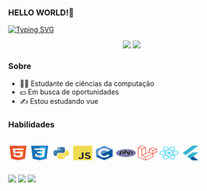 ### HELLO WORLD!👋

[![Typing SVG](https://readme-typing-svg.herokuapp.com?font=Fira+Code&duration=5250&pause=1000&color=4682B4&size=35&center=true&vCenter=true&width=1000&lines=OLÁ%2C+BEM+VINDO!;EU+SOU+SANDER+LUAN)](https://git.io/typing-svg)

<div align="center"> 

<picture>
 <img width="40%" src="https://github-readme-stats.vercel.app/api?username=SaNd51&show_icons=true&theme=transparent&title_color=236FFF&text_color=236FFF&icon_color=00BFFF" />
</picture>
<picture>
 <img width="30%" src="https://github-readme-stats.vercel.app/api/top-langs?username=SaNd51&layout=compact&show_icons=true&theme=transparent&title_color=236FFF&text_color=236FFF&icon_color=00BFFF" />
</picture>
</div>



### Sobre
- 👨‍💻 Estudante de ciências da computação
- 💵 Em busca de oportunidades
- ✍️ Estou estudando vue


### Habilidades

 <div style="display: inline_block"> <br>
   <img align="center" alt="" height="30" width="40" src="https://raw.githubusercontent.com/devicons/devicon/master/icons/html5/html5-original.svg">
   <img align="center" alt="" height="30" width="40" src="https://raw.githubusercontent.com/devicons/devicon/master/icons/css3/css3-original.svg">
   <img align="center" alt="" height="30" width="40" src="https://raw.githubusercontent.com/devicons/devicon/master/icons/python/python-original.svg">
   <img align="center" alt="" height="30" width="40" src="https://raw.githubusercontent.com/devicons/devicon/master/icons/javascript/javascript-original.svg">
   <img align="center" alt="" height="30" width="40" src="https://raw.githubusercontent.com/devicons/devicon/master/icons/c/c-original.svg">
   <img align="center" alt="" height="30" width="40" src="https://raw.githubusercontent.com/devicons/devicon/master/icons/php/php-original.svg">
   <img align="center" alt="" height="30" width="40" src="https://raw.githubusercontent.com/devicons/devicon/master/icons/laravel/laravel-original.svg">
   <img align="center" alt="" height="30" width="40" src="https://raw.githubusercontent.com/devicons/devicon/master/icons/react/react-original.svg">
   <img align="center" alt="" height="30" width="40" src="https://raw.githubusercontent.com/devicons/devicon/master/icons/flutter/flutter-original.svg">
   </div>

## 
<div>
  <a href = "https://www.instagram.com/sndrxz_/"><img src="https://img.shields.io/badge/-Instagram-%23E4405F?style=for-the-badge&logo=instagram&logoColor=white" target="_blank"></a>
  <a href="https://www.linkedin.com/in/sander-luan/" target="_blank"><img src="https://img.shields.io/badge/-LinkedIn-%230077B5?style=for-the-badge&logo=linkedin&logoColor=white" target="_blank"></a>   
  <a href = "https://gitlab.com/SaNd51"><img src="https://img.shields.io/badge/GitLab-330F63?style=for-the-badge&logo=gitlab&logoColor=white" target="_blank"></a>
</div>
